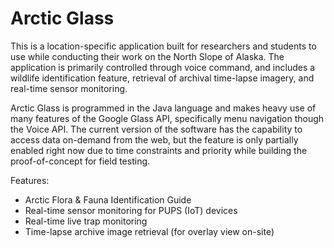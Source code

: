 Arctic Glass
=======

This is a location-specific application built for researchers and students to use while conducting their work on the North Slope of Alaska. The application is primarily controlled through voice command, and includes a wildlife identification feature, retrieval of archival time-lapse imagery, and real-time sensor monitoring. 

Arctic Glass is programmed in the Java language and makes heavy use of many features of the Google Glass API, specifically menu navigation though the Voice API. The current version of the software has the capability to access data on-demand from the web, but the feature is only partially enabled right now due to time constraints and priority while building the proof-of-concept for field testing.

Features:

- Arctic Flora & Fauna Identification Guide
- Real-time sensor monitoring for PUPS (IoT) devices
- Real-time live trap monitoring
- Time-lapse archive image retrieval (for overlay view on-site)


